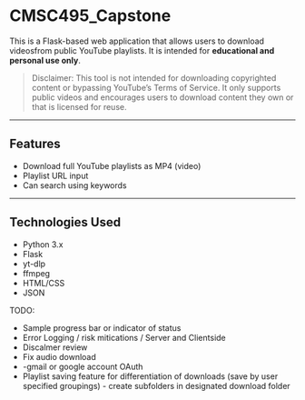 # CMSC495_Capstone

This is a Flask-based web application that allows users to download videosfrom public YouTube playlists. It is intended for **educational and personal use only**.

> Disclaimer: This tool is not intended for downloading copyrighted content or bypassing YouTube’s Terms of Service. It only supports public videos and encourages users to download content they own or that is licensed for reuse.

---

## Features

- Download full YouTube playlists as MP4 (video)
- Playlist URL input
- Can search using keywords

---

## Technologies Used

- Python 3.x
- Flask
- yt-dlp 
- ffmpeg
- HTML/CSS
- JSON 

TODO:
- Sample progress bar or indicator of status
- Error Logging / risk mitications / Server and Clientside
- Discalmer review
- Fix audio download
- -gmail or google account OAuth
- Playlist saving feature for differentiation of downloads (save by user specified groupings) - create subfolders in designated download folder

